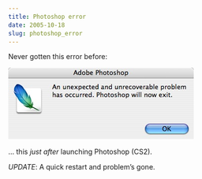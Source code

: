 ```yaml
---
title: Photoshop error
date: 2005-10-18
slug: photoshop_error
---
```

<p>Never gotten this error before:</p>

<p><img src="/assets/img/photoshop_error.jpg" width="376" height="145" class="imgcenter" /></p>

<p>&#8230; this <em>just after</em> launching Photoshop (CS2).</p>

<p><em>UPDATE</em>: A quick restart and problem&#8217;s gone.</p>